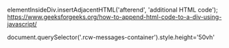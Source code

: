 elementInsideDiv.insertAdjacentHTML('afterend', 'additional HTML code');
https://www.geeksforgeeks.org/how-to-append-html-code-to-a-div-using-javascript/


document.querySelector('.rcw-messages-container').style.height='50vh'